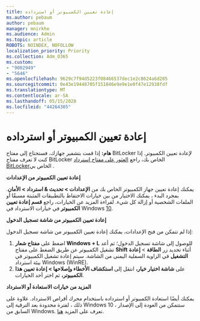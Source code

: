 ```yaml
---
title: إعادة تعيين الكمبيوتر أو استرداده
ms.author: pebaum
author: pebaum
manager: mnirkhe
ms.audience: Admin
ms.topic: article
ROBOTS: NOINDEX, NOFOLLOW
localization_priority: Priority
ms.collection: Adm_O365
ms.custom:
- "9002949"
- "5646"
ms.openlocfilehash: 9629c7f94d5223f08466537dec1e2c8624a6d285
ms.sourcegitcommit: 0e43e19448705f151846e9e9e1e0f47e12938fdf
ms.translationtype: MT
ms.contentlocale: ar-SA
ms.lasthandoff: 05/15/2020
ms.locfileid: "44264305"
---
```

# <a name="reset-or-recover-your-pc"></a>إعادة تعيين الكمبيوتر أو استرداده

**هام:** إذا قمت بتشفير جهازك، فستحتاج إلى مفتاح BitLocker لإعادة تعيين الكمبيوتر. إذا كنت لا تعرف مفتاح BitLocker الخاص بك، راجع [العثور على مفتاح استرداد BitLocker](https://support.microsoft.com/help/4026181/windows-10-find-my-bitlocker-recovery-key)الخاص بي .

**إعادة تعيين الكمبيوتر من الإعدادات**

يمكنك إعادة تعيين جهاز الكمبيوتر الخاص بك من **الإعدادات > تحديث & استرداد > الأمان**. بمجرد البدء ، يمكنك الاختيار من بين خيارات الاحتفاظ بالتطبيقات المثبتة مسبقًا أو الملفات الشخصية أو إزالة كل شيء. لقراءة المزيد عن الخيارات، راجع **قسم إعادة تعيين الكمبيوتر** في خيارات الاسترداد في Windows [10](https://support.microsoft.com/help/12415/windows-10-recovery-options).

**إعادة تعيين الكمبيوتر من شاشة تسجيل الدخول**

إذا لم تتمكن من فتح الإعدادات، يمكنك إعادة تعيين الكمبيوتر من شاشة تسجيل الدخول:

1. اضغط على **مفتاح شعار Windows + L** للوصول إلى شاشة تسجيل الدخول؛ ثم أعد تشغيل الكمبيوتر عن طريق الضغط على مفتاح **Shift** أثناء تحديد زر **الطاقة** > **إعادة التشغيل** في الزاوية السفلية اليمنى من الشاشة. سيتم إعادة تشغيل الكمبيوتر في بيئة استرداد Windows (WinRE).
2. على **شاشة اختيار خيار،** انتقل إلى **استكشاف الأخطاء وإصلاحها > إعادة تعيين هذا الكمبيوتر،** ثم اختر أحد الخيارات.

**المزيد من خيارات الاستعادة أو الاسترداد**

يمكنك أيضًا استعادة الكمبيوتر أو استرداده باستخدام محرك أقراص الاسترداد. علاوة على ذلك ، لفترة محدودة بعد الترقية إلى Windows 10 ، ستتمكن من العودة إلى الإصدار السابق من Windows. تعرف على المزيد [هنا](https://support.microsoft.com/help/12415/windows-10-recovery-options).
